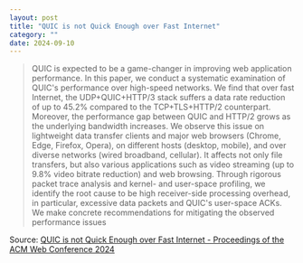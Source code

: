```yaml
---
layout: post
title: "QUIC is not Quick Enough over Fast Internet"
category: ""
date: 2024-09-10
---
```


>QUIC is expected to be a game-changer in improving web application performance. In this paper, we conduct a systematic examination of QUIC's performance over high-speed networks. We find that over fast Internet, the UDP+QUIC+HTTP/3 stack suffers a data rate reduction of up to 45.2% compared to the TCP+TLS+HTTP/2 counterpart. Moreover, the performance gap between QUIC and HTTP/2 grows as the underlying bandwidth increases. We observe this issue on lightweight data transfer clients and major web browsers (Chrome, Edge, Firefox, Opera), on different hosts (desktop, mobile), and over diverse networks (wired broadband, cellular). It affects not only file transfers, but also various applications such as video streaming (up to 9.8% video bitrate reduction) and web browsing. Through rigorous packet trace analysis and kernel- and user-space profiling, we identify the root cause to be high receiver-side processing overhead, in particular, excessive data packets and QUIC's user-space ACKs. We make concrete recommendations for mitigating the observed performance issues

Source: [QUIC is not Quick Enough over Fast Internet - Proceedings of the ACM Web Conference 2024](https://dl.acm.org/doi/10.1145/3589334.3645323)
